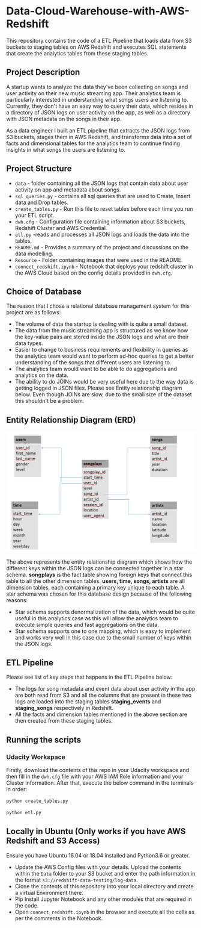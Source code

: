 # Data-Cloud-Warehouse-with-AWS-Redshift
This repository contains the code of a ETL Pipeline that loads data from S3 buckets to staging tables on AWS Redshift and executes SQL statements that create the analytics tables from these staging tables.

## Project Description

A startup wants to analyze the data they've been collecting on songs and user activity on their new music streaming app. Their analytics team is particularly interested in understanding what songs users are listening to. Currently, they don't have an easy way to query their data, which resides in a directory of JSON logs on user activity on the app, as well as a directory with JSON metadata on the songs in their app.

As a data engineer I built an ETL pipeline that extracts the JSON logs from S3 buckets, stages them in AWS Redshift, and transforms data into a set of facts and dimensional tables for the analytics team to continue finding insights in what songs the users are listening to.

## Project Structure

* `data` -  folder containing all the JSON logs that contain data about user activity on app and metadata about songs.
* `sql_queries.py` - contains all sql queries that are used to Create, Insert data and Drop tables.
* `create_tables.py` - Run this file to reset tables before each time you run your ETL script.
* `dwh.cfg` -  Configuration file containing information about S3 buckets, Redshift Cluster and AWS Credential.
* `etl.py` -reads and processes all JSON logs and loads the data into the tables.
* `README.md` - Provides a summary of the project and discussions on the data modelling.
* `Resource` - Folder containing images that were used in the README.
*  `connect_redshift.ipynb` - Notebook that deploys your redshift cluster in the AWS Cloud based on the config details provided in `dwh.cfg`. 
## Choice of Database

The reason that I chose a relational database management system for this project are as follows:

* The volume of data the startup is dealing with is quite a small dataset.
* The data from the music streaming app is structured as we know how the key-value pairs are stored inside the JSON logs and what are their data types. 
* Easier to change to business requirements and flexibility in queries as the analytics team would want to perform ad-hoc queries to get a better understanding of the songs that different users are listening to.
* The analytics team would want to be able to do aggregations and analytics on the data.
* The ability to do JOINs would be very useful here due to the way data is getting logged in JSON files. Please see Entity relationship diagram below. Even though JOINs are slow, due to the small size of the dataset this shouldn't be a problem.

## Entity Relationship Diagram (ERD)

![Image](https://github.com/arahman5/Data-Cloud-Warehouse-with-AWS-Redshift/blob/master/resource/ERD.PNG)

The above represents the entity relationship diagram which shows how the different keys within the JSON logs can be connected together in a star schema. **songplays** is the fact table showing foreign keys that connect this table to all the other dimension tables. **users, time, songs, artists** are all dimension tables, each containing a primary key unique to each table. A star schema was chosen for this database design because of the following reasons:

* Star schema supports denormalization of the data, which would be quite useful in this analytics case as this will allow the analytics team to execute simple queries and fast aggregations on the data. 
* Star schema supports one to one mapping, which is easy to implement and works very well in this case due to the small number of keys within the JSON logs. 

## ETL Pipeline

Please see list of key steps that happens in the ETL Pipeline below:

* The logs for song metadata and event data about user activity in the app are both read from S3 and all the columns that are present in these two logs are loaded into the staging tables **staging_events** and **staging_songs** respectively in Redshift.
* All the facts and dimension tables mentioned in the above section are then created from these staging tables.


## Running the scripts

### Udacity Workspace

Firstly, download the contents of this repo in your Udacity workspace and then fill in the `dwh.cfg` file with your AWS IAM Role information and your Cluster information. After that, execute the below command in the terminals in order:

```python
python create_tables.py
```

```python
python etl.py
```
## Locally in Ubuntu (Only works if you have AWS Redshift and S3 Access)

Ensure you have Ubuntu 16.04 or 18.04 installed and Python3.6 or greater.

* Update the AWS Config files with your details. Upload the contents within the `Data` folder to your S3 bucket and enter the path information in the format `s3://redshift-data-testing/log-data`.
* Clone the contents of this repository into your local directory and create a virtual Environment there.
* Pip Install Jupyter Notebook and any other modules that are required in the code.
* Open `connect_redshift.ipynb` in the browser and execute all the cells as per the comments in the Notebook.
